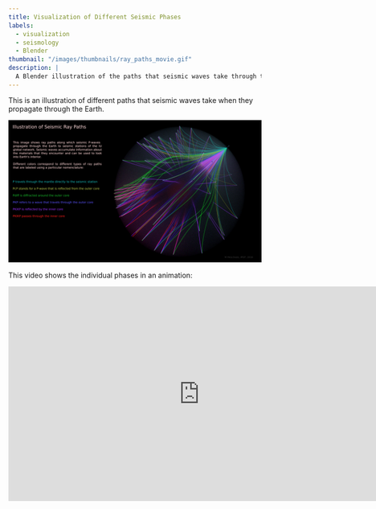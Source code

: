 ```yaml
---
title: Visualization of Different Seismic Phases
labels:
  - visualization
  - seismology
  - Blender
thumbnail: "/images/thumbnails/ray_paths_movie.gif"
description: |
  A Blender illustration of the paths that seismic waves take through the Earth.
---
```


This is an illustration of different paths that seismic waves take when they propagate through the Earth.

<img src="/images/posts/seismic-phases.png"/>

This video shows the individual phases in an animation:

<iframe allowfullscreen="" frameborder="0" height="427" src="https://www.youtube.com/embed/vZ80K3i4t3w?vq=hd1080" width="760"></iframe>
